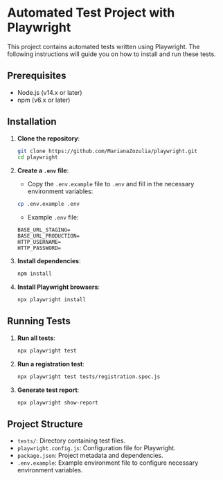 # Automated Test Project with Playwright

This project contains automated tests written using Playwright. The following instructions will guide you on how to install and run these tests.

## Prerequisites

- Node.js (v14.x or later)
- npm (v6.x or later)

## Installation

1. **Clone the repository**:
    ```sh
    git clone https://github.com/MarianaZozulia/playwright.git
    cd playwright
    ```

2. **Create a `.env` file**:
    - Copy the `.env.example` file to `.env` and fill in the necessary environment variables:
    ```sh
    cp .env.example .env
    ```
    - Example `.env` file:
    ```
    BASE_URL_STAGING=
    BASE_URL_PRODUCTION=
    HTTP_USERNAME=
    HTTP_PASSWORD=
    ```

3. **Install dependencies**:
    ```sh
    npm install
    ```

4. **Install Playwright browsers**:
    ```sh
    npx playwright install
    ```

## Running Tests

1. **Run all tests**:
    ```sh
    npx playwright test
    ```

2. **Run a registration test**:
    ```sh
    npx playwright test tests/registration.spec.js
    ```

3. **Generate test report**:
    ```sh
    npx playwright show-report
    ```

## Project Structure

- `tests/`: Directory containing test files.
- `playwright.config.js`: Configuration file for Playwright.
- `package.json`: Project metadata and dependencies.
- `.env.example`: Example environment file to configure necessary environment variables.


